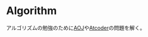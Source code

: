 # Algorithm
アルゴリズムの勉強のために[AOJ](http://judge.u-aizu.ac.jp/onlinejudge/)や[Atcoder](http://atcoder.jp/)の問題を解く。
